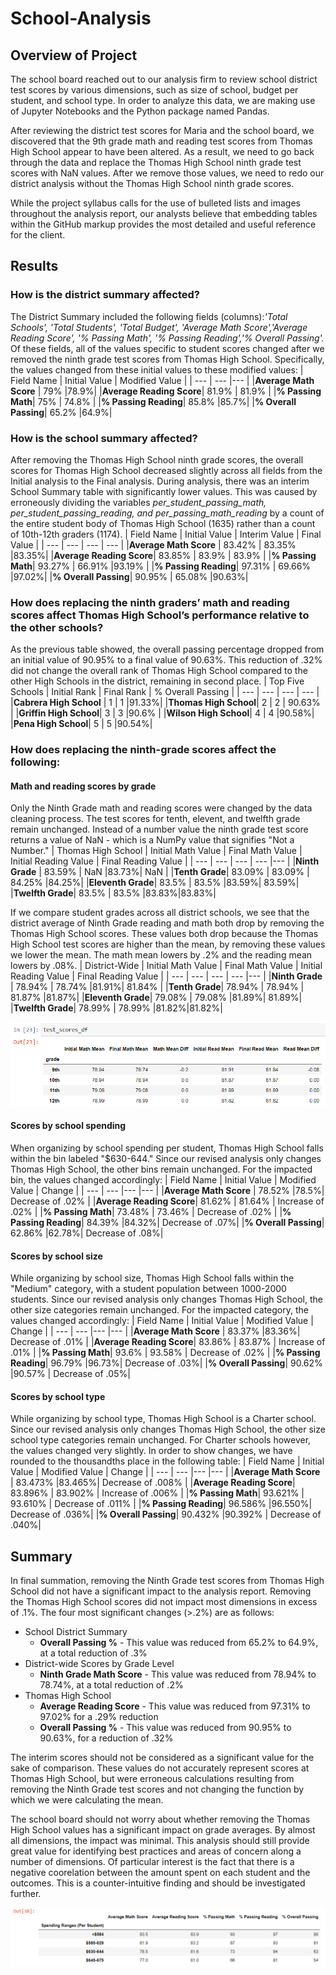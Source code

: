 # School-Analysis

## Overview of Project
The school board reached out to our analysis firm to review school district test scores by various dimensions, such as size of school, budget per student, and school type. In order to analyze this data, we are making use of Jupyter Notebooks and the Python package named Pandas.

After reviewing the district test scores for Maria and the school board, we discovered that the 9th grade math and reading test scores from Thomas High School appear to have been altered. As a result, we need to go back through the data and replace the Thomas High School ninth grade test scores with NaN values. After we remove those values, we need to redo our district analysis without the Thomas High School ninth grade scores. 

While the project syllabus calls for the use of bulleted lists and images throughout the analysis report, our analysts believe that embedding tables within the GitHub markup provides the most detailed and useful reference for the client. 

## Results
### How is the district summary affected?
The District Summary included the following fields (columns):*'Total Schools', 'Total Students', 'Total Budget', 'Average Math Score','Average Reading Score', '% Passing Math', '% Passing Reading','% Overall Passing'.* Of these fields, all of the values specific to student scores changed after we removed the ninth grade test scores from Thomas High School. Specifically, the values changed from these initial values to these modified values:
| Field Name | Initial Value  | Modified Value |
| --- | --- |--- |
|**Average Math Score** | 79% |78.9%|
|**Average Reading Score**| 81.9% | 81.9% |
|**% Passing Math**| 75% | 74.8% |
|**% Passing Reading**| 85.8% |85.7%|
|**% Overall Passing**| 65.2% |64.9%|

### How is the school summary affected?
After removing the Thomas High School ninth grade scores, the overall scores for Thomas High School decreased slightly across all fields from the Initial analysis to the Final analysis. During analysis, there was an interim School Summary table with significantly lower values. This was caused by erroneously dividing the variables *per_student_passing_math, per_student_passing_reading, and per_passing_math_reading* by a count of the entire student body of Thomas High School (1635) rather than a count of 10th-12th graders (1174).
| Field Name | Initial Value  | Interim Value | Final Value |
| --- | --- | --- | --- |
|**Average Math Score** | 83.42% | 83.35% |83.35%|
|**Average Reading Score**| 83.85% | 83.9% | 83.9% |
|**% Passing Math**| 93.27% | 66.91% |93.19% |
|**% Passing Reading**| 97.31% | 69.66% |97.02%|
|**% Overall Passing**| 90.95% | 65.08% |90.63%|

### How does replacing the ninth graders’ math and reading scores affect Thomas High School’s performance relative to the other schools?
As the previous table showed, the overall passing percentage dropped from an initial value of 90.95% to a final value of 90.63%. This reduction of .32% did not change the overall rank of Thomas High School compared to the other High Schools in the district, remaining in second place.
| Top Five Schools | Initial Rank | Final Rank | % Overall Passing |
| --- | --- | --- | --- |
|**Cabrera High School** | 1 | 1 |91.33%|
|**Thomas High School**| 2 | 2 | 90.63% |
|**Griffin High School**| 3 | 3 |90.6% |
|**Wilson High School**| 4 | 4 |90.58%|
|**Pena High School**| 5 | 5 |90.54%|

### How does replacing the ninth-grade scores affect the following:
#### Math and reading scores by grade
Only the Ninth Grade math and reading scores were changed by the data cleaning process. The test scores for tenth, elevent, and twelfth grade remain unchanged. Instead of a number value the ninth grade test score returns a value of NaN - which is a NumPy value that signifies "Not a Number."
| Thomas High School | Initial Math Value  | Final Math Value | Initial Reading Value  | Final Reading Value | 
| ---    | ---    | ---    | ---  |--- |
|**Ninth Grade** | 83.59% | NaN |83.73%| NaN |
|**Tenth Grade**| 83.09% | 83.09% | 84.25% |84.25%|
|**Eleventh Grade**| 83.5% | 83.5% |83.59%| 83.59%|
|**Twelfth Grade**| 83.5% | 83.5% |83.83%|83.83%|

If we compare student grades across all district schools, we see that the district average of Ninth Grade reading and math both drop by removing the Thomas High School scores. These values both drop because the Thomas High School test scores are higher than the mean, by removing these values we lower the mean. The math mean lowers by .2% and the reading mean lowers by .08%.
| District-Wide | Initial Math Value  | Final Math Value | Initial Reading Value  | Final Reading Value | 
| ---    | ---    | ---    | ---  |--- |
|**Ninth Grade** | 78.94% | 78.74% |81.91%| 81.84% |
|**Tenth Grade**| 78.94% | 78.94% | 81.87% |81.87%|
|**Eleventh Grade**| 79.08% | 79.08% |81.89%| 81.89%|
|**Twelfth Grade**| 78.99% | 78.99% |81.82%|81.82%|

![district-wide scores by grade](images/district_wide_scores_by_grade.png)

#### Scores by school spending
When organizing by school spending per student, Thomas High School falls within the bin labeled "$630-644." Since our revised analysis only changes Thomas High School, the other bins remain unchanged. For the impacted bin, the values changed accordingly:
| Field Name | Initial Value  | Modified Value | Change |
| --- | --- |--- |--- |
|**Average Math Score** | 78.52% |78.5%| Decrease of .02% |
|**Average Reading Score**| 81.62% | 81.64% | Increase of .02% |
|**% Passing Math**| 73.48% | 73.46% | Decrease of .02% |
|**% Passing Reading**| 84.39% |84.32%| Decrease of .07%|
|**% Overall Passing**| 62.86% |62.78%| Decrease of .08%|

#### Scores by school size
While organizing by school size, Thomas High School falls within the "Medium" category, with a student population between 1000-2000 students. Since our revised analysis only changes Thomas High School, the other size categories remain unchanged. For the impacted category, the values changed accordingly:
| Field Name | Initial Value  | Modified Value | Change |
| --- | --- |--- |--- |
|**Average Math Score** | 83.37% |83.36%| Decrease of .01% |
|**Average Reading Score**| 83.86% | 83.87% | Increase of .01% |
|**% Passing Math**| 93.6% | 93.58% | Decrease of .02% |
|**% Passing Reading**| 96.79% |96.73%| Decrease of .03%|
|**% Overall Passing**| 90.62% |90.57% | Decrease of .05%|

#### Scores by school type
While organizing by school type, Thomas High School is a Charter school. Since our revised analysis only changes Thomas High School, the other size school type categories remain unchanged. For Charter schools however, the values changed very slightly. In order to show changes, we have rounded to the thousandths place in the following table:
| Field Name | Initial Value  | Modified Value | Change |
| --- | --- |--- |--- |
|**Average Math Score** | 83.473% |83.465%| Decrease of .008% |
|**Average Reading Score**| 83.896% | 83.902% | Increase of .006% |
|**% Passing Math**| 93.621% | 93.610% | Decrease of .011% |
|**% Passing Reading**| 96.586% |96.550%| Decrease of .036%|
|**% Overall Passing**| 90.432% |90.392% | Decrease of .040%|

## Summary
In final summation, removing the Ninth Grade test scores from Thomas High School did not have a significant impact to the analysis report. Removing the Thomas High School scores did not impact most dimensions in excess of .1%. The four most significant changes (>.2%) are as follows:
* School District Summary 
  * **Overall Passing %** - This value was reduced from 65.2% to 64.9%, at a total reduction of .3%
* District-wide Scores by Grade Level 
  * **Ninth Grade Math Score** - This value was reduced from 78.94% to 78.74%, at a total reduction of .2%
* Thomas High School
  * **Average Reading Score** - This value was reduced from 97.31%	to 97.02% for a .29% reduction
  * **Overall Passing %** - This value was reduced from 90.95% to 90.63%, for a reduction of .32%

The interim scores should not be considered as a significant value for the sake of comparison. These values do not accurately represent scores at Thomas High School, but were erroneous calculations resulting from removing the Ninth Grade test scores and not changing the function by which we were calculating the mean.

The school board should not worry about whether removing the Thomas High School values has a significant impact on grade averages. By almost all dimensions, the impact was minimal. This analysis should still provide great value for identifying best practices and areas of concern along a number of dimensions. Of particular interest is the fact that there is a negative coorelation between the amount spent on each student and the outcomes. This is a counter-intuitive finding and should be investigated further.

![test scores by spending level](images/test_scores_by_spending_level.png)
